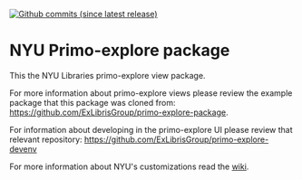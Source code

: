 [![Github commits (since latest release)](https://img.shields.io/github/commits-since/NYULibraries/primo-explore-nyu/latest.svg)](https://github.com/NYULibraries/primo-explore-nyu/releases/latest)
# NYU Primo-explore package

This the NYU Libraries primo-explore view package.

For more information about primo-explore views please review the example package that this package was cloned from: https://github.com/ExLibrisGroup/primo-explore-package.

For information about developing in the primo-explore UI please review that relevant repository: https://github.com/ExLibrisGroup/primo-explore-devenv

For more information about NYU's customizations read the [wiki](https://github.com/nyulibraries/primo-explore-nyu/wiki).